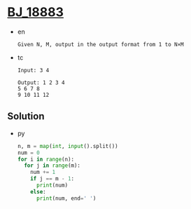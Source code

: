 # [BJ_18883](https://acmicpc.net/problem/18883)

* en

  ```en
  Given N, M, output in the output format from 1 to N×M
  ```

* tc

  ```tc
  Input: 3 4

  Output: 1 2 3 4
  5 6 7 8
  9 10 11 12
  ```

## Solution

* py

  ```py
  n, m = map(int, input().split())
  num = 0
  for i in range(n):
    for j in range(m):
      num += 1
      if j == m - 1:
        print(num)
      else:
        print(num, end=' ')
  ```

